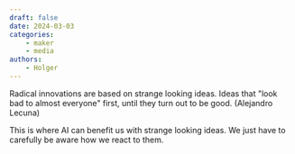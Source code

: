 ```yaml
---
draft: false
date: 2024-03-03
categories:
    - maker
    - media
authors:
    - Holger
---
```


Radical innovations are based on strange looking ideas. Ideas that "look bad to almost everyone" first, until they turn out to be good. (Alejandro Lecuna)

This is where AI can benefit us with strange looking ideas. We just have to carefully be aware how we react to them.